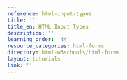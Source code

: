 ```yaml
---
reference: html-input-types
title: ''
title_en: HTML Input Types
description: ''
learning_order: '44'
resource_categories: html-forms
directory: html-w3schools/html-forms
layout: tutorials
link: ''
---
```

